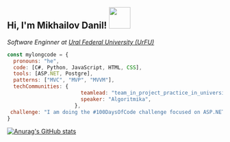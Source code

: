 
<h2> Hi, I'm Mikhailov Danil! <img src="https://media.giphy.com/media/mGcNjsfWAjY5AEZNw6/giphy.gif" width="50"></h2>

<p><em>Software Enginner at <a href="https://urfu.ru">Ural Federal University (UrFU)</a>
</em></p>

```javascript
const mylongcode = {
  pronouns: "he",
  code: [C#, Python, JavaScript, HTML, CSS],
  tools: [ASP.NET, Postgre],
  patterns: ["MVC", "MVP", "MVVM"],
  techCommunities: {
                        teamlead: "team_in_project_practice_in_university",
                        speaker: "Algoritmika",
                      },
 challenge: "I am doing the #100DaysOfCode challenge focused on ASP.NET, algorithms and architecture"
}
```
[![Anurag's GitHub stats](https://github-readme-stats.vercel.app/api?username=MyLongCode)](https://github.com/anuraghazra/github-readme-stats)
